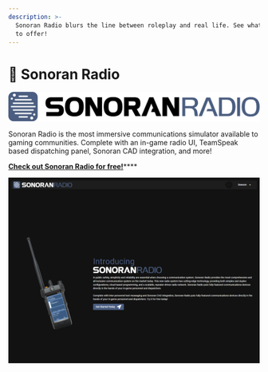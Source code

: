 ```yaml
---
description: >-
  Sonoran Radio blurs the line between roleplay and real life. See what we have
  to offer!
---
```


# 📡 Sonoran Radio

![](<../.gitbook/assets/SonoranRadio Logo_Full (1).png>)

Sonoran Radio is the most immersive communications simulator available to gaming communities. Complete with an in-game radio UI, TeamSpeak based dispatching panel, Sonoran CAD integration, and more!

[**Check out Sonoran Radio for free!**](https://info.sonoranradio.com/en/why-choose-sonoran-radio)****

![](<../.gitbook/assets/image (287).png>)
